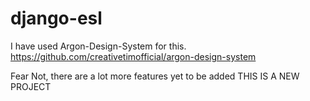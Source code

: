 # django-esl
 I have used Argon-Design-System for this.
https://github.com/creativetimofficial/argon-design-system


Fear Not, there are a lot more features yet to be added
THIS IS A NEW PROJECT